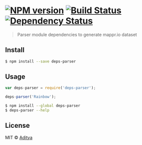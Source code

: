 #  [![NPM version][npm-image]][npm-url] [![Build Status][travis-image]][travis-url] [![Dependency Status][daviddm-url]][daviddm-image]

> Parser module dependencies to generate mappr.io dataset


## Install

```sh
$ npm install --save deps-parser
```


## Usage

```js
var deps-parser = require('deps-parser');

deps-parser('Rainbow');
```

```sh
$ npm install --global deps-parser
$ deps-parser --help
```


## License

MIT © [Aditya]()


[npm-url]: https://npmjs.org/package/deps-parser
[npm-image]: https://badge.fury.io/js/deps-parser.svg
[travis-url]: https://travis-ci.org/adityav/deps-parser
[travis-image]: https://travis-ci.org/adityav/deps-parser.svg?branch=master
[daviddm-url]: https://david-dm.org/adityav/deps-parser.svg?theme=shields.io
[daviddm-image]: https://david-dm.org/adityav/deps-parser
